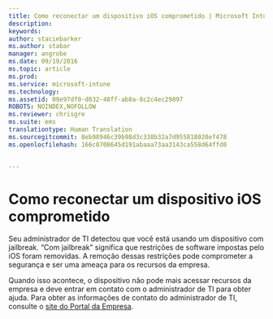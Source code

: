 ```yaml
---
title: Como reconectar um dispositivo iOS comprometido | Microsoft Intune
description: 
keywords: 
author: staciebarker
ms.author: stabar
manager: angrobe
ms.date: 09/19/2016
ms.topic: article
ms.prod: 
ms.service: microsoft-intune
ms.technology: 
ms.assetid: 09e97df0-d032-48ff-ab8a-8c2c4ec29897
ROBOTS: NOINDEX,NOFOLLOW
ms.reviewer: chrisgre
ms.suite: ems
translationtype: Human Translation
ms.sourcegitcommit: 8eb98946c39b98d3c338b32a7d955818020ef478
ms.openlocfilehash: 166c0708645d191abaaa73aa3143ca558d64ffd0


---
```


# Como reconectar um dispositivo iOS comprometido
Seu administrador de TI detectou que você está usando um dispositivo com jailbreak. “Com jailbreak” significa que restrições de software impostas pelo iOS foram removidas. A remoção dessas restrições pode comprometer a segurança e ser uma ameaça para os recursos da empresa. 

Quando isso acontece, o dispositivo não pode mais acessar recursos da empresa e deve entrar em contato com o administrador de TI para obter ajuda. Para obter as informações de contato do administrador de TI, consulte o [site do Portal da Empresa](http://portal.manage.microsoft.com).



<!--HONumber=Oct16_HO2-->


